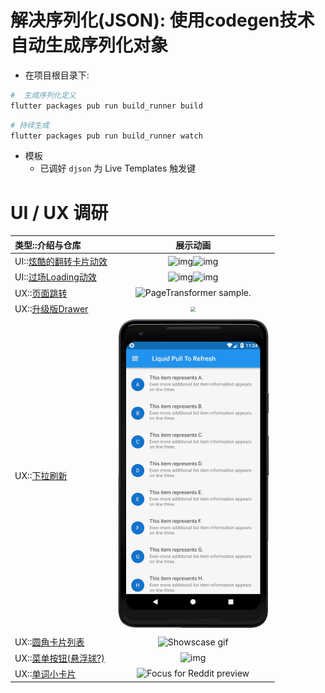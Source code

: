 # 解决序列化(JSON): 使用codegen技术自动生成序列化对象

- 在项目根目录下:
```bash
#  生成序列化定义
flutter packages pub run build_runner build
```
```bash
# 持续生成
flutter packages pub run build_runner watch
```
- 模板
  - 已调好 `djson` 为 Live Templates 触发键

# UI / UX 调研



| 类型::介绍与仓库                                             |                           展示动画                           |
| :----------------------------------------------------------- | :----------------------------------------------------------: |
| UI::[炫酷的翻转卡片动效](https://github.com/hnvn/flutter_flip_panel) | ![img](https://github.com/hnvn/flutter_flip_panel/raw/master/screenshots/flip_image.gif?raw=true)![img](https://github.com/hnvn/flutter_flip_panel/raw/master/screenshots/flip_clock.gif?raw=true) |
| UI::[过场Loading动效](https://github.com/jogboms/flutter_spinkit) | ![img](https://raw.githubusercontent.com/ybq/AndroidSpinKit/master/art/RotatingPlane.gif)![img](https://raw.githubusercontent.com/ybq/AndroidSpinKit/master/art/Wave.gif) |
| UX::[页面跳转](https://github.com/roughike/page-transformer) | ![PageTransformer sample.](https://github.com/FlutterRocks/page-transformer/raw/master/page_transform_sample.gif) |
| UX::[升级版Drawer](https://github.com/RafaelBarbosatec/hidden_drawer_menu) | <img src="https://github.com/RafaelBarbosatec/hidden_drawer_menu/raw/master/imgs/app2.gif" style="zoom:50%"/> |
| UX::[下拉刷新](https://github.com/aagarwal1012/Liquid-Pull-To-Refresh) | <img src="https://github.com/aagarwal1012/Liquid-Pull-To-Refresh/raw/master/display/liquid.gif?raw=true" style="zoom:50%"/> |
| UX::[圆角卡片列表](https://github.com/ariedov/flutter_snaplist) | ![Showscase gif](https://camo.githubusercontent.com/290da53945fac576d9d362ffe40bcdf836def643/68747470733a2f2f6d656469612e67697068792e636f6d2f6d656469612f3237625448616c797765566f6332707353322f67697068792e676966) |
| UX::[菜单按钮(悬浮球?)](https://github.com/xqwzts/flutter_radial_menu) | ![img](https://github.com/xqwzts/flutter_radial_menu/raw/master/screenshots/demo.gif) |
| UX::[单词小卡片](https://github.com/Ivaskuu/tinder_cards)    | ![Focus for Reddit preview](https://camo.githubusercontent.com/8f5d8d602a62b97584a8fcc7f7c719e48c847d07/68747470733a2f2f692e696d6775722e636f6d2f504d3941684c582e676966) |



